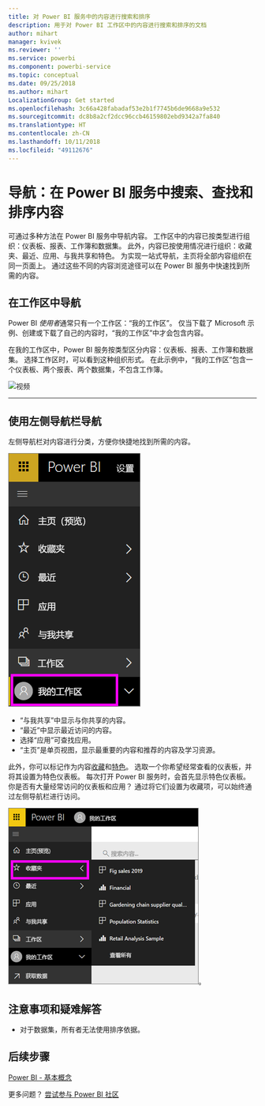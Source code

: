 ```yaml
---
title: 对 Power BI 服务中的内容进行搜索和排序
description: 用于对 Power BI 工作区中的内容进行搜索和排序的文档
author: mihart
manager: kvivek
ms.reviewer: ''
ms.service: powerbi
ms.component: powerbi-service
ms.topic: conceptual
ms.date: 09/25/2018
ms.author: mihart
LocalizationGroup: Get started
ms.openlocfilehash: 3c66a428fabadaf53e2b1f7745b6de9668a9e532
ms.sourcegitcommit: dc8b8a2cf2dcc96ccb46159802ebd9342a7fa840
ms.translationtype: HT
ms.contentlocale: zh-CN
ms.lasthandoff: 10/11/2018
ms.locfileid: "49112676"
---
```

# <a name="navigation-searching-finding-and-sorting-content-in-power-bi-service"></a>导航：在 Power BI 服务中搜索、查找和排序内容
可通过多种方法在 Power BI 服务中导航内容。 工作区中的内容已按类型进行组织：仪表板、报表、工作簿和数据集。  此外，内容已按使用情况进行组织：收藏夹、最近、应用、与我共享和特色。 为实现一站式导航，主页将全部内容组织在同一页面上。 通过这些不同的内容浏览途径可以在 Power BI 服务中快速找到所需的内容。  

## <a name="navigation-within-workspaces"></a>在工作区中导航

Power BI *使用者*通常只有一个工作区：“我的工作区”。 仅当下载了 Microsoft 示例、创建或下载了自己的内容时，“我的工作区”中才会包含内容。  

在我的工作区中，Power BI 服务按类型区分内容：仪表板、报表、工作簿和数据集。 选择工作区时，可以看到这种组织形式。 在此示例中，“我的工作区”包含一个仪表板、两个报表、两个数据集，不包含工作簿。

![视频](./media/end-user-search-sort/nav.gif)

________________________________________

## <a name="navigation-using-the-left-navbar"></a>使用左侧导航栏导航
左侧导航栏对内容进行分类，方便你快捷地找到所需的内容。  

![左侧导航栏](./media/end-user-search-sort/power-bi-newnav2.png)


- “与我共享”中显示与你共享的内容。
- “最近”中显示最近访问的内容。 
- 选择“应用”可查找应用。
- “主页”是单页视图，显示最重要的内容和推荐的内容及学习资源。

此外，你可以标记作为内容[收藏](end-user-favorite.md)和[特色](end-user-featured.md)。 选取一个你希望经常查看的仪表板，并将其设置为特色仪表板。 每次打开 Power BI 服务时，会首先显示特色仪表板。 你是否有大量经常访问的仪表板和应用？ 通过将它们设置为收藏项，可以始终通过左侧导航栏进行访问。

![收藏夹浮出控件](./media/end-user-search-sort/power-bi-favorite-flyout.png)。


## <a name="considerations-and-troubleshooting"></a>注意事项和疑难解答
* 对于数据集，所有者无法使用排序依据。

## <a name="next-steps"></a>后续步骤
[Power BI - 基本概念](end-user-basic-concepts.md)

更多问题？ [尝试参与 Power BI 社区](http://community.powerbi.com/)
